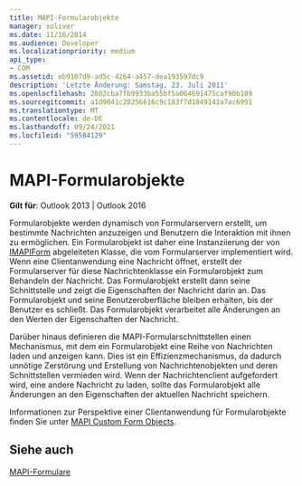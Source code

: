 ```yaml
---
title: MAPI-Formularobjekte
manager: soliver
ms.date: 11/16/2014
ms.audience: Developer
ms.localizationpriority: medium
api_type:
- COM
ms.assetid: eb9107d9-ad5c-4264-a457-dea193597dc9
description: 'Letzte Änderung: Samstag, 23. Juli 2011'
ms.openlocfilehash: 2802cba7fb9933ba55bf5a064691475caf90b109
ms.sourcegitcommit: a1d9041c20256616c9c183f7d1049142a7ac6991
ms.translationtype: MT
ms.contentlocale: de-DE
ms.lasthandoff: 09/24/2021
ms.locfileid: "59584129"
---
```

# <a name="mapi-form-objects"></a>MAPI-Formularobjekte

  
  
**Gilt für**: Outlook 2013 | Outlook 2016 
  
Formularobjekte werden dynamisch von Formularservern erstellt, um bestimmte Nachrichten anzuzeigen und Benutzern die Interaktion mit ihnen zu ermöglichen. Ein Formularobjekt ist daher eine Instanziierung der von [IMAPIForm](imapiformiunknown.md) abgeleiteten Klasse, die vom Formularserver implementiert wird. Wenn eine Clientanwendung eine Nachricht öffnet, erstellt der Formularserver für diese Nachrichtenklasse ein Formularobjekt zum Behandeln der Nachricht. Das Formularobjekt erstellt dann seine Schnittstelle und zeigt die Eigenschaften der Nachricht darin an. Das Formularobjekt und seine Benutzeroberfläche bleiben erhalten, bis der Benutzer es schließt. Das Formularobjekt verarbeitet alle Änderungen an den Werten der Eigenschaften der Nachricht. 
  
Darüber hinaus definieren die MAPI-Formularschnittstellen einen Mechanismus, mit dem ein Formularobjekt eine Reihe von Nachrichten laden und anzeigen kann. Dies ist ein Effizienzmechanismus, da dadurch unnötige Zerstörung und Erstellung von Nachrichtenobjekten und deren Schnittstellen vermieden wird. Wenn der Nachrichtenclient aufgefordert wird, eine andere Nachricht zu laden, sollte das Formularobjekt alle Änderungen an den Eigenschaften der aktuellen Nachricht speichern.
  
Informationen zur Perspektive einer Clientanwendung für Formularobjekte finden Sie unter [MAPI Custom Form Objects](mapi-custom-form-objects.md).
  
## <a name="see-also"></a>Siehe auch



[MAPI-Formulare](mapi-forms.md)

